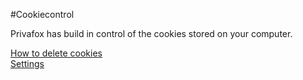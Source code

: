 #Cookiecontrol

Privafox has build in control of the cookies stored on your computer.

[How to delete cookies](http://help.privafox.com/en/cookiecontrol/introduction)  
[Settings](http://help.privafox.com/en/cookiecontrol/settings)
